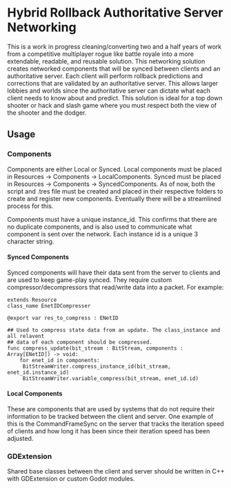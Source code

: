 # Hybrid Rollback Authoritative Server Networking

This is a work in progress cleaning/converting two and a half years of work from a competitive multiplayer rogue like battle royale into a more extendable, readable, and reusable solution. This networking solution creates networked components that will be synced between clients and an authoritative server. Each client will perform rollback predictions and corrections that are validated by an authoritative server. This allows larger lobbies and worlds since the authoritative server can dictate what each client needs to know about and predict. This solution is ideal for a top down shooter or hack and slash game where you must respect both the view of the shooter and the dodger. 

## Usage

### Components
Components are either Local or Synced. Local components must be placed in Resources -> Components -> LocalComponents. Synced must be placed in Resources -> Components -> SyncedComponents. As of now, both the script and .tres file must be created and placed in their respective folders to create and register new components. Eventually there will be a streamlined process for this. 

Components must have a unique instance_id. This confirms that there are no duplicate components, and is also used to communicate what component is sent over the network. Each instance id is a unique 3 character string.  

#### Synced Components
Synced components will have their data sent from the server to clients and are used to keep game-play synced. They require custom compressor/decompressors that read/write data into a packet. For example:


```
extends Resource
class_name EnetIDCompresser

@export var res_to_compress : ENetID

## Used to compress state data from an update. The class_instance and all relavent
## data of each component should be compressed.
func compress_update(bit_stream : BitStream, components : Array[ENetID]) -> void:
    for enet_id in components:
   	 BitStreamWriter.compress_instance_id(bit_stream, enet_id.instance_id)
   	 BitStreamWriter.variable_compress(bit_stream, enet_id.id)
```

#### Local Components
These are components that are used by systems that do not require their information to be tracked between the client and server. One example of this is the CommandFrameSync on the server that tracks the iteration speed of clients and how long it has been since their iteration speed has been adjusted. 

### GDExtension
Shared base classes between the client and server should be written in C++ with GDExtension or custom Godot modules.
